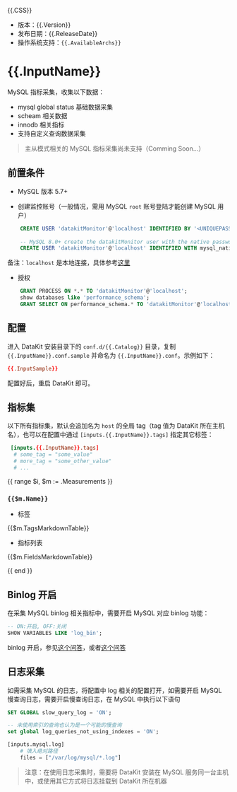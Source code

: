 {{.CSS}}

- 版本：{{.Version}}
- 发布日期：{{.ReleaseDate}}
- 操作系统支持：`{{.AvailableArchs}}`

# {{.InputName}}

MySQL 指标采集，收集以下数据：

- mysql global status 基础数据采集
- scheam 相关数据
- innodb 相关指标
- 支持自定义查询数据采集

>  主从模式相关的 MySQL 指标采集尚未支持（Comming Soon...）

## 前置条件

- MySQL 版本 5.7+

- 创建监控账号（一般情况，需用 MySQL `root` 账号登陆才能创建 MySQL 用户）

```sql
    CREATE USER 'datakitMonitor'@'localhost' IDENTIFIED BY '<UNIQUEPASSWORD>';
    
    -- MySQL 8.0+ create the datakitMonitor user with the native password hashing method
    CREATE USER 'datakitMonitor'@'localhost' IDENTIFIED WITH mysql_native_password by '<UNIQUEPASSWORD>';
```

备注：`localhost` 是本地连接，具体参考[这里](https://dev.mysql.com/doc/refman/8.0/en/creating-accounts.html)

- 授权

```sql
    GRANT PROCESS ON *.* TO 'datakitMonitor'@'localhost';
    show databases like 'performance_schema';
    GRANT SELECT ON performance_schema.* TO 'datakitMonitor'@'localhost';
```

## 配置

进入 DataKit 安装目录下的 `conf.d/{{.Catalog}}` 目录，复制 `{{.InputName}}.conf.sample` 并命名为 `{{.InputName}}.conf`。示例如下：

```toml
{{.InputSample}}
```

配置好后，重启 DataKit 即可。

## 指标集

以下所有指标集，默认会追加名为 `host` 的全局 tag（tag 值为 DataKit 所在主机名），也可以在配置中通过 `[inputs.{{.InputName}}.tags]` 指定其它标签：

``` toml
 [inputs.{{.InputName}}.tags]
  # some_tag = "some_value"
  # more_tag = "some_other_value"
  # ...
```

{{ range $i, $m := .Measurements }}

### `{{$m.Name}}`

-  标签

{{$m.TagsMarkdownTable}}

- 指标列表

{{$m.FieldsMarkdownTable}}

{{ end }}

## Binlog 开启

在采集 MySQL binlog 相关指标中，需要开启 MySQL 对应 binlog 功能：

```sql
-- ON:开启, OFF:关闭
SHOW VARIABLES LIKE 'log_bin';
```

binlog 开启，参见[这个问答](https://stackoverflow.com/questions/40682381/how-do-i-enable-mysql-binary-logging)，或者[这个问答](https://serverfault.com/questions/706699/enable-binlog-in-mysql-on-ubuntu)

## 日志采集

如需采集 MySQL 的日志，将配置中 log 相关的配置打开，如需要开启 MySQL 慢查询日志，需要开启慢查询日志，在 MySQL 中执行以下语句

```sql
SET GLOBAL slow_query_log = 'ON';

-- 未使用索引的查询也认为是一个可能的慢查询
set global log_queries_not_using_indexes = 'ON';
```

```python
[inputs.mysql.log]
    # 填入绝对路径
    files = ["/var/log/mysql/*.log"] 
```

> 注意：在使用日志采集时，需要将 DataKit 安装在 MySQL 服务同一台主机中，或使用其它方式将日志挂载到 DataKit 所在机器
